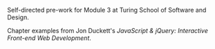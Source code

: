 Self-directed pre-work for Module 3 at Turing School of Software and Design.

Chapter examples from Jon Duckett's _JavaScript & jQuery: Interactive Front-end Web Development_.
